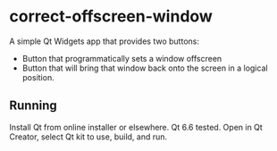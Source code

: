 # correct-offscreen-window

A simple Qt Widgets app that provides two buttons:
* Button that programmatically sets a window offscreen
* Button that will bring that window back onto the screen in a logical position.

## Running

Install Qt from online installer or elsewhere. Qt 6.6 tested.
Open in Qt Creator, select Qt kit to use, build, and run.
